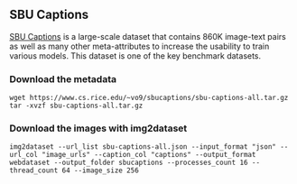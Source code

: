 ## SBU Captions

[SBU Captions]([https://www.cs.rice.edu/~vo9/sbucaptions/sbu-captions]) is a large-scale dataset that contains 860K image-text pairs as well as many other meta-attributes to increase the usability to train various models. This dataset is one of the key benchmark datasets.

### Download the metadata


```
wget https://www.cs.rice.edu/~vo9/sbucaptions/sbu-captions-all.tar.gz
tar -xvzf sbu-captions-all.tar.gz

```

### Download the images with img2dataset

```
img2dataset --url_list sbu-captions-all.json --input_format "json" --url_col "image_urls" --caption_col "captions" --output_format webdataset --output_folder sbucaptions --processes_count 16 --thread_count 64 --image_size 256

```
